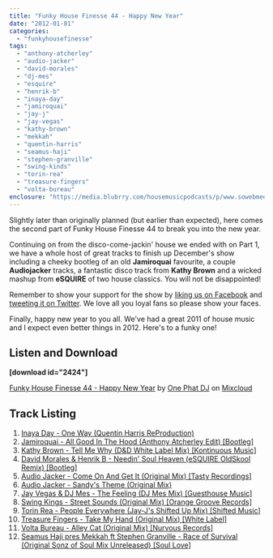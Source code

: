 ```yaml
---
title: "Funky House Finesse 44 - Happy New Year"
date: "2012-01-01"
categories: 
  - "funkyhousefinesse"
tags: 
  - "anthony-atcherley"
  - "audio-jacker"
  - "david-morales"
  - "dj-mes"
  - "esquire"
  - "henrik-b"
  - "inaya-day"
  - "jamiroquai"
  - "jay-j"
  - "jay-vegas"
  - "kathy-brown"
  - "mekkah"
  - "quentin-harris"
  - "seamus-haji"
  - "stephen-granville"
  - "swing-kinds"
  - "torin-rea"
  - "treasure-fingers"
  - "volta-bureau"
enclosure: "https://media.blubrry.com/housemusicpodcasts/p/www.sowebmediauk.co.uk/dj-shows/OnePhatDj2/Funky_House_Finesse_44_Pt_2_Happy_New_Year_128.mp3 audio/mpeg "
---
```


Slightly later than originally planned (but earlier than expected), here comes the second part of Funky House Finesse 44 to break you into the new year.

Continuing on from the disco-come-jackin' house we ended with on Part 1, we have a whole host of great tracks to finish up December's show including a cheeky bootleg of an old **Jamiroquai** favourite, a couple **Audiojacker** tracks, a fantastic disco track from **Kathy Brown** and a wicked mashup from **eSQUIRE** of two house classics. You will not be disappointed!

Remember to show your support for the show by [liking us on Facebook](https://www.facebook.com/onephatdj) and [tweeting it on Twitter](https://twitter.com/onephatdj). We love all you loyal fans so please show your faces.

Finally, happy new year to you all. We've had a great 2011 of house music and I expect even better things in 2012. Here's to a funky one!

## Listen and Download

**\[download id="2424"\]**

[Funky House Finesse 44 - Happy New Year](https://www.mixcloud.com/onephatdj/funky-house-finesse-44-happy-new-year/?utm_source=widget&utm_medium=web&utm_campaign=base_links&utm_term=resource_link) by [One Phat DJ](https://www.mixcloud.com/onephatdj/?utm_source=widget&utm_medium=web&utm_campaign=base_links&utm_term=profile_link) on [Mixcloud](https://www.mixcloud.com/?utm_source=widget&utm_medium=web&utm_campaign=base_links&utm_term=homepage_link)

## Track Listing

1. [Inaya Day - One Way (Quentin Harris ReProduction)](https://clk.tradedoubler.com/click?p=23708&a=1254950&url=http%3A%2F%2Fitunes.apple.com%2Fgb%2Falbum%2Fone-way-quentin-harris-reproduction%2Fid483478603%3Fi%3D483478672%26uo%3D4%26partnerId%3D2003)
2. [Jamiroquai - All Good In The Hood (Anthony Atcherley Edit) \[Bootleg\]](https://soundcloud.com/anthonyatcherley/jamiroquai-all-good-in-the)
3. [Kathy Brown - Tell Me Why (D&D White Label Mix) \[Kontinuous Music\]](https://clk.tradedoubler.com/click?p=23708&a=1254950&url=http%3A%2F%2Fitunes.apple.com%2Fgb%2Falbum%2Ftell-me-why-d-d-white-label-mix%2Fid484434382%3Fi%3D484434388%26uo%3D4%26partnerId%3D2003)
4. [David Morales & Henrik B - Needin' Soul Heaven (eSQUIRE OldSkool Remix) \[Bootleg\]](https://soundcloud.com/esquiremusic/david-morales-vs-henrik-b)
5. [Audio Jacker - Come On And Get It (Original Mix) \[Tasty Recordings\]](https://clk.tradedoubler.com/click?p=23708&a=1254950&url=http%3A%2F%2Fitunes.apple.com%2Fgb%2Falbum%2Fcome-on-and-get-it-original-mix%2Fid478900950%3Fi%3D478900954%26uo%3D4%26partnerId%3D2003)
6. [Audio Jacker - Sandy's Theme (Original Mix)](https://clk.tradedoubler.com/click?p=23708&a=1254950&url=http%3A%2F%2Fitunes.apple.com%2Fgb%2Falbum%2Fsandys-theme-original-mix%2Fid470849836%3Fi%3D470849914%26uo%3D4%26partnerId%3D2003)
7. [Jay Vegas & DJ Mes - The Feeling (DJ Mes Mix) \[Guesthouse Music\]](https://www.beatport.com/track/the-feeling-jay-vegas-mix/3052796)
8. [Swing Kings - Street Sounds (Original Mix) \[Orange Groove Records\]](https://clk.tradedoubler.com/click?p=23708&a=1254950&url=http%3A%2F%2Fitunes.apple.com%2Fgb%2Falbum%2Fstreet-sounds-original-mix%2Fid478891207%3Fi%3D478891531%26uo%3D4%26partnerId%3D2003)
9. [Torin Rea - People Everywhere (Jay-J's Shifted Up Mix) \[Shifted Music\]](https://clk.tradedoubler.com/click?p=23708&a=1254950&url=http%3A%2F%2Fitunes.apple.com%2Fgb%2Falbum%2Fpeople-everywhere-jay-js-shifted%2Fid478154144%3Fi%3D478154189%26uo%3D4%26partnerId%3D2003)
10. [Treasure Fingers - Take My Hand (Original Mix) \[White Label\]](https://treasurefingers.com/?p=151)
11. [Volta Bureau - Alley Cat (Original Mix) \[Nurvous Records\]](https://www.beatport.com/track/alley-cat-original-mix/2712933)
12. [Seamus Haji pres Mekkah ft Stephen Granville - Race of Survival (Original Sonz of Soul Mix Unreleased) \[Soul Love\]](https://clk.tradedoubler.com/click?p=23708&a=1254950&url=http%3A%2F%2Fitunes.apple.com%2Fgb%2Falbum%2Frace-survival-original-sonz%2Fid480207694%3Fi%3D480207705%26uo%3D4%26partnerId%3D2003)
